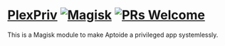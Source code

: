 # [PlexPriv](https://github.com/FayzB/PlexPriv.git) [![Magisk](https://img.shields.io/badge/Magisk-14%2B-00B39B.svg?style=flat-square)](https://forum.xda-developers.com/apps/magisk/official-magisk-v7-universal-systemless-t3473445) [![PRs Welcome](https://img.shields.io/badge/PRs-welcome-brightgreen.svg?style=flat-square)](http://makeapullrequest.com)
This is a Magisk module to make Aptoide a privileged app systemlessly.


